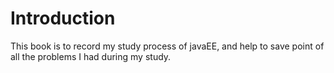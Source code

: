 # Introduction

This book is to record my study process of javaEE, and help to save point of all the problems I had during my study.
